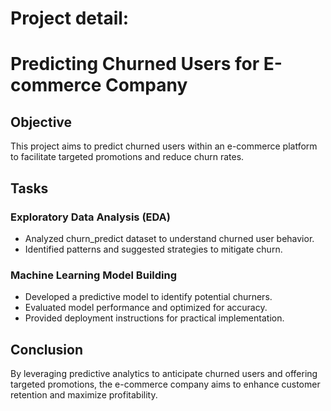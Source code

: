 # Project detail: 

# Predicting Churned Users for E-commerce Company

## Objective
This project aims to predict churned users within an e-commerce platform to facilitate targeted promotions and reduce churn rates.

## Tasks

### Exploratory Data Analysis (EDA)
- Analyzed churn_predict dataset to understand churned user behavior.
- Identified patterns and suggested strategies to mitigate churn.

### Machine Learning Model Building
- Developed a predictive model to identify potential churners.
- Evaluated model performance and optimized for accuracy.
- Provided deployment instructions for practical implementation.

## Conclusion
By leveraging predictive analytics to anticipate churned users and offering targeted promotions, the e-commerce company aims to enhance customer retention and maximize profitability.
